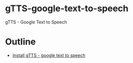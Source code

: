 # gTTS-google-text-to-speech
gTTS - Google Text to Speech

# Outline
- [Install gTTS - google text to speech](https://github.com/mrolarik/gTTS-google-text-to-speech/blob/master/gTTS%20(Google%20Text%20to%20Speech).ipynb)
